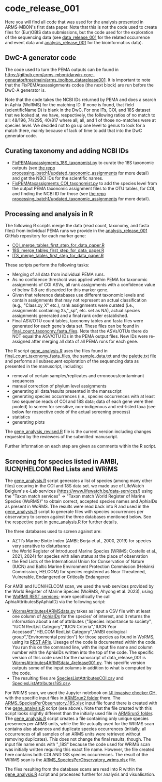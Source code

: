 # code_release_001

Here you will find all code that was used for the analysis presented in ARMS-MBON's first data paper. Note that this is not the code used to create files for (Eur)OBIS data submissions, but the code used for the exploration of the sequencing data (see [data_release_001](https://github.com/arms-mbon/data_release_001) for the related occurrence and event data and [analysis_release_001](https://github.com/arms-mbon/analysis_release_001) for the bioinformatics data).

## DwC-A generator code
The code used to turn the PEMA outputs can be found in https://github.com/arms-mbon/darwin-core-generator/tree/main/arms_toolbox_datarelease001. It is important to note that the FixPEMAtaxassignments codes (the next block) are run before the DwC-A generator is. 

Note that the code takes the NCBI IDs returned by PEMA and does a search in Aphia (WoRMS) for the matching ID. If none is found, that field (scientificNameID) is blank in the DwC. For one ITs, COI, and 18S dataset that we looked at, we have, respectively, the following ratios of no match to all: 48/196, 74/295, 40/817 where all, all, and 1 of those no-matches were at species level. We decided not to go up one level to genus to look for a match there, mainly because of lack of time to add that into the DwC generator code. 

## Curating taxonomy and adding NCBI IDs ##
*  [FixPEMAtaxassigments_18S_taxonomist.py](https://github.com/arms-mbon/code_release_001/blob/main/FixPEMAtaxassigments_18S_taxonomist.py) to curate the 18S taxonomic outputs (see [the repo processing_batch1/updated_taxonomic_assignments](https://github.com/arms-mbon/data_workspace/tree/main/analysis_data/from_pema/processing_batch1/updated_taxonomic_assignments) for more detail) and get the NBCI IDs for the scientific names. 
*  [FixPEMAtaxassigments_COI_taxonomist.py](https://github.com/arms-mbon/code_release_001/blob/main/FixPEMAtaxassigments_COI_taxonomist.py) to add the species level from the output PEMA taxonomic assignment files to the OTU tables, for COI, and finding the NCBI ID for those (see [the repo processing_batch1/updated_taxonomic_assignments](https://github.com/arms-mbon/data_workspace/tree/main/analysis_data/from_pema/processing_batch1/updated_taxonomic_assignments) for more detail).

## Processing and analysis in R

The following R scripts merge the data (read count, taxonomy, and fasta files) from individual PEMA runs we provide in the [analysis_release_001](https://github.com/arms-mbon/analysis_release_001/tree/main) GitHub repository for each marker gene: 

* [COI_merge_tables_first_step_for_data_paper.R](https://github.com/arms-mbon/code_release_001/blob/main/COI_merge_tables_first_step_for_data_paper.R)
* [18S_merge_tables_first_step_for_data_paper.R](https://github.com/arms-mbon/code_release_001/blob/main/18S_merge_tables_first_step_for_data_paper.R)
* [ITS_merge_tables_first_step_for_data_paper.R](https://github.com/arms-mbon/code_release_001/blob/main/ITS_merge_tables_first_step_for_data_paper.R) 

These scripts perform the following tasks:
* Merging of all data from individual PEMA runs.
* As no confidence threshold was applied within PEMA for taxonomic assignments of COI ASVs, all rank assignments with a confidence value of below 0.8 are discarded for this marker gene.
* Given that reference databases use different taxonomic levels and contain assignments that may not represent an actual classification (e.g., "Class.xy_X" etc.), rank assignments were curated (i.e., assignments containing Xs,"_sp", etc. set as NA), actual species assignments generated and a final rank order established.
* Final ASV/OTU count tables, taxonomy tables and fasta files were generated for each gene's data set. These files can be found in [final_count_taxonomy_fasta_files](https://github.com/arms-mbon/code_release_001/tree/main/final_count_taxonomy_fasta_files). Note that the ASVs/OTUs there do NOT equal the ASV/OTU IDs in the PEMA output files. New IDs were re-assigned after merging all data of all PEMA runs for each gene.

The R script [gene_analysis.R](https://github.com/arms-mbon/code_release_001/blob/main/gene_analysis.R) uses the files found in [final_count_taxonomy_fasta_files](https://github.com/arms-mbon/code_release_001/tree/main/final_count_taxonomy_fasta_files), the [sample_data.txt](https://github.com/arms-mbon/code_release_001/blob/main/sample_data.txt) and the [palette.txt](https://github.com/arms-mbon/code_release_001/blob/main/palette.txt) file and performs all subsequent exploration of the sequencing data as presented in the manuscript, including: 
* removal of certain samples/replicates and erroneous/contaminant sequences
* manual correction of phylum level assignments
* generating all data/results presented in the mansucript
* generating species occurrences (i.e., species occurrences with at least two sequence reads of COI and 18S data; data of each gene were then pooled) to screen for sensitive, non-indigenous and red-listed taxa (see below for respective code of the actual screening process)
* statistics
* generating plots

The [gene_analysis_revised.R](https://github.com/arms-mbon/code_release_001/blob/main/gene_analysis_revised.R) file is the current version including changes requested by the reviewers of the submitted manuscript.

Further information on each step are given as comments within the R script.

## Screening for species listed in AMBI, IUCN/HELCOM Red Lists and WRiMS

The [gene_analysis.R](https://github.com/arms-mbon/code_release_001/blob/main/gene_analysis.R) script generates a list of species (among many other files) occuring in the COI and 18S data set. we made use of LifeWatch Belgium's e-Lab services (https://www.lifewatch.be/data-services/) using the "Taxon match services" -> "Taxon match World Register of Marine Species (WoRMS)" to obtain correct, accepted species names and AphiaIDs as present in WoRMS. The results were read back into R and used in the [gene_analysis.R](https://github.com/arms-mbon/code_release_001/blob/main/gene_analysis.R) script to generate files with species occurrences per observatory to screen against the three databases mentioned below. See the respective part in [gene_analysis.R](https://github.com/arms-mbon/code_release_001/blob/main/gene_analysis.R) for further details.

The three databases used to screen against are:

* AZTI’s Marine Biotic Index (AMBI; Borja et al., 2000, 2019) for species very sensitive to disturbance
* the World Register of Introduced Marine Species (WRiMS; Costello et al., 2021, 2024) for species with alien status at the place of observation
* the Red Lists of the International Union for Conservation of Nature (IUCN) and Baltic Marine Environment Protection Commission (Helsinki Commission, HELCOM) for species registered as Near Threatened, Vulnerable, Endangered or Critically Endangered

For AMBI and IUCN/HELCOM scan, we used the web services provided by the World Register of Marine Species (WoRMS, Ahyong et al. 2023), using the [WoRMS REST services](https://www.marinespecies.org/rest/); more specifically the call AphiaAttributesByAphiaID) via the following script:
* [WormsAttributes4ARMSdata.py](https://github.com/arms-mbon/code_release_001/blob/main/WormsAttributes4ARMSdata.py) takes as input a CSV file with at least one column of [AphiaIDs](https://www.marinespecies.org/about.php#what_is_aphia) for the species' of interest, and it returns the information about a set of attributes ("Species importance to society", "IUCN RedList Category","IUCN Criteria","IUCN Year Accessed","HELCOM RedList Category","AMBI ecological group","Environmental position") for those species as found in WoRMS, using its [REST APIs](https://www.marinespecies.org/rest/). Useage of the code is documented within the code. You run this on the command line, with the input file name and column number with the AphiaIDs written into the top of the code. The specific version of this code used for the manuscript of data_release_001 is [WormsAttributes4ARMSdata_4release001.py](https://github.com/arms-mbon/code_release_001/blob/main/WormsAttributes4ARMSdata_4release001.py). This specific version outputs some of the input columns in addition to what is computed by the code.
* The resulting files are [SpeciesListAttributesCOI.csv](https://github.com/arms-mbon/code_release_001/blob/main/SpeciesListAttributesCOI.csv) and [SpeciesListAttributes18S.csv](https://github.com/arms-mbon/code_release_001/blob/main/SpeciesListAttributes18S.csv).

For WRiMS scan, we used the Jupyter notebook on [IJI invasive checker GH](https://www.github.com/vliz-be-opsci/lw-iji-invasive-checker), with the specific input files in [ARMSrun2 folder](https://github.com/vliz-be-opsci/lw-iji-invasive-checker/tree/main/notebooks/ARMSrun2) there. The [ARMS_SpeciesPerObservatory_18S.xlsx](https://github.com/vliz-be-opsci/lw-iji-invasive-checker/blob/main/notebooks/ARMSrun2/ARMS_SpeciesPerObservatory_18S.xlsx) input file found there is created with the [gene_analysis.R](https://github.com/arms-mbon/code_release_001/blob/main/gene_analysis.R) script (see above). Note that the file created with this script looks slightly different than the initially used file in [ARMSrun2 folder](https://github.com/vliz-be-opsci/lw-iji-invasive-checker/tree/main/notebooks/ARMSrun2). The [gene_analysis.R](https://github.com/arms-mbon/code_release_001/blob/main/gene_analysis.R) script creates a file containing only unique species presences per ARMS units, while the file actually used for the WRiMS scan contains also absences and duplicate species occurrences (initially, all occurrences of all samples of an ARMS units were retrieved without removing duplicates). This does not change the final results, though. The input file name ends with "_18S" because the code used for WRiMS scan was initially written requiring this exact file name. However, the file created here contains both COI AND 18S species occurrences. The result of the WRiMS scan is the [ARMS_SpeciesPerObservatory_wrims.xlsx](https://github.com/arms-mbon/code_release_001/blob/main/ARMS_SpeciesPerObservatory_wrims.xlsx) file.

The files resulting from the database scans are read into R within the [gene_analysis.R](https://github.com/arms-mbon/code_release_001/blob/main/gene_analysis.R) script and processed further for analysis and visualisation.

